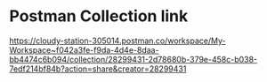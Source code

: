 # Postman Collection link

<https://cloudy-station-305014.postman.co/workspace/My-Workspace~f042a3fe-f9da-4d4e-8daa-bb4474c6b094/collection/28299431-2d78680b-379e-458c-b038-7edf214bf84b?action=share&creator=28299431>
